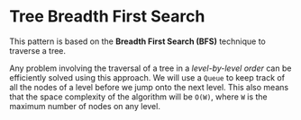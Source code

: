 # Tree Breadth First Search

This pattern is based on the **Breadth First Search (BFS)** technique to traverse a tree.

Any problem involving the traversal of a tree in a *level-by-level order* can be efficiently solved using this approach. We will use a `Queue` to keep track of all the nodes of a level before we jump onto the next level. This also means that the space complexity of the algorithm will be `O(W)`, where `W` is the maximum number of nodes on any level.